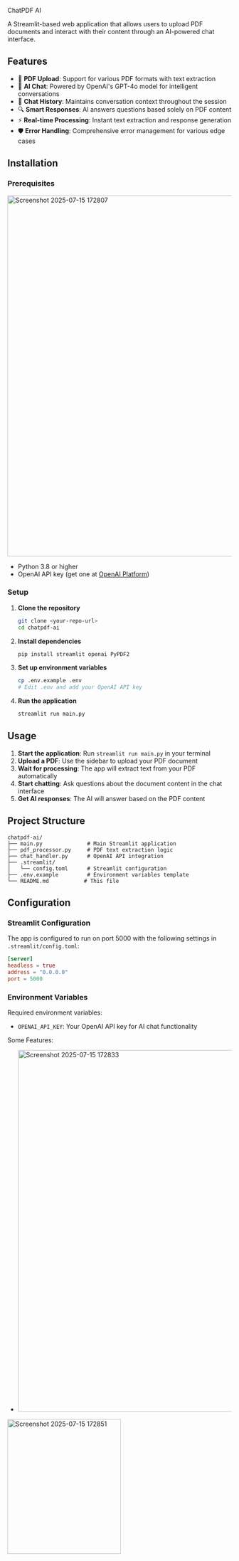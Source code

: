  ChatPDF AI

A Streamlit-based web application that allows users to upload PDF documents and interact with their content through an AI-powered chat interface.

## Features

- 📄 **PDF Upload**: Support for various PDF formats with text extraction
- 🤖 **AI Chat**: Powered by OpenAI's GPT-4o model for intelligent conversations
- 💬 **Chat History**: Maintains conversation context throughout the session
- 🔍 **Smart Responses**: AI answers questions based solely on PDF content
- ⚡ **Real-time Processing**: Instant text extraction and response generation
- 🛡️ **Error Handling**: Comprehensive error management for various edge cases

## Installation

### Prerequisites
<img width="1109" height="812" alt="Screenshot 2025-07-15 172807" src="https://github.com/user-attachments/assets/b93c6565-91fc-4a8d-a994-014e84a661cb" />


- Python 3.8 or higher
- OpenAI API key (get one at [OpenAI Platform](https://platform.openai.com/))

### Setup

1. **Clone the repository**
   ```bash
   git clone <your-repo-url>
   cd chatpdf-ai
   ```

2. **Install dependencies**
   ```bash
   pip install streamlit openai PyPDF2
   ```

3. **Set up environment variables**
   ```bash
   cp .env.example .env
   # Edit .env and add your OpenAI API key
   ```

4. **Run the application**
   ```bash
   streamlit run main.py
   ```

## Usage

1. **Start the application**: Run `streamlit run main.py` in your terminal
2. **Upload a PDF**: Use the sidebar to upload your PDF document
3. **Wait for processing**: The app will extract text from your PDF automatically
4. **Start chatting**: Ask questions about the document content in the chat interface
5. **Get AI responses**: The AI will answer based on the PDF content

## Project Structure

```
chatpdf-ai/
├── main.py              # Main Streamlit application
├── pdf_processor.py     # PDF text extraction logic
├── chat_handler.py      # OpenAI API integration
├── .streamlit/
│   └── config.toml      # Streamlit configuration
├── .env.example         # Environment variables template
└── README.md           # This file
```

## Configuration

### Streamlit Configuration
The app is configured to run on port 5000 with the following settings in `.streamlit/config.toml`:

```toml
[server]
headless = true
address = "0.0.0.0"
port = 5000
```


### Environment Variables
Required environment variables:

- `OPENAI_API_KEY`: Your OpenAI API key for AI chat functionality

Some Features:

- <img width="1122" height="813" alt="Screenshot 2025-07-15 172833" src="https://github.com/user-attachments/assets/038db78d-43e6-4d56-873e-7ecabf8e42dd" />
<img width="255" height="303" alt="Screenshot 2025-07-15 172851" src="https://github.com/user-attachments/assets/e2a987d0-8d95-4a82-8706-7bce74c428b5" />





